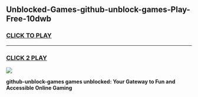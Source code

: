 
## Unblocked-Games-github-unblock-games-Play-Free-10dwb
<h3>
<a href="https://premium76.site?title=github-unblock-games&ref=10A">CLICK TO PLAY</a></h3>
<hr>

<h3>
<a href="https://premium76.site?title=github-unblock-games&ref=10A">CLICK 2 PLAY</a>
  
</h3>

<a href="https://premium76.site?title=github-unblock-games&ref=10A"><img src="https://clearcache.store/games.png"></a>


**github-unblock-games games unblocked: Your Gateway to Fun and Accessible Online Gaming**
